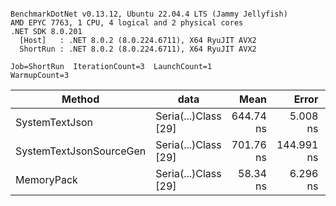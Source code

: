 ```

BenchmarkDotNet v0.13.12, Ubuntu 22.04.4 LTS (Jammy Jellyfish)
AMD EPYC 7763, 1 CPU, 4 logical and 2 physical cores
.NET SDK 8.0.201
  [Host]   : .NET 8.0.2 (8.0.224.6711), X64 RyuJIT AVX2
  ShortRun : .NET 8.0.2 (8.0.224.6711), X64 RyuJIT AVX2

Job=ShortRun  IterationCount=3  LaunchCount=1  
WarmupCount=3  

```
| Method                  | data                 | Mean      | Error      | StdDev   | Min       | Max       | Gen0   | Allocated |
|------------------------ |--------------------- |----------:|-----------:|---------:|----------:|----------:|-------:|----------:|
| SystemTextJson          | Seria(...)Class [29] | 644.74 ns |   5.008 ns | 0.275 ns | 644.43 ns | 644.94 ns | 0.0038 |     392 B |
| SystemTextJsonSourceGen | Seria(...)Class [29] | 701.76 ns | 144.991 ns | 7.947 ns | 693.77 ns | 709.67 ns | 0.0048 |     464 B |
| MemoryPack              | Seria(...)Class [29] |  58.34 ns |   6.296 ns | 0.345 ns |  58.12 ns |  58.73 ns | 0.0014 |     120 B |
